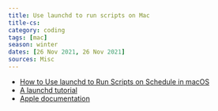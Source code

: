 ```yaml
---
title: Use launchd to run scripts on Mac
title-cs: 
category: coding
tags: [mac]
season: winter
dates: [26 Nov 2021, 26 Nov 2021]
sources: Misc
---
```


- [How to Use launchd to Run Scripts on Schedule in macOS](https://www.maketecheasier.com/use-launchd-run-scripts-on-schedule-macos/)
- [A launchd tutorial](https://www.launchd.info/)
- [Apple documentation](https://developer.apple.com/library/archive/documentation/MacOSX/Conceptual/BPSystemStartup/Chapters/CreatingLaunchdJobs.html)
